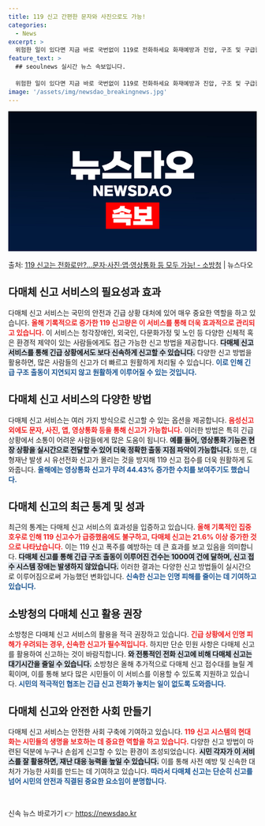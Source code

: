 ```yaml
---
title: 119 신고 간편한 문자와 사진으로도 가능!
categories:
  - News
excerpt: >
  위험한 일이 있다면 지금 바로 국번없이 119로 전화하세요 화재예방과 진압, 구조 및 구급활동은 물론 국민편…
feature_text: >
  ## seoulnews 실시간 뉴스 속보입니다.

  위험한 일이 있다면 지금 바로 국번없이 119로 전화하세요 화재예방과 진압, 구조 및 구급활동은 물론 국민편…
image: '/assets/img/newsdao_breakingnews.jpg'
---
```


![뉴스다오 속보](/assets/img/newsdao_breakingnews.jpg)

<p>출처: <a href="https://newsdao.kr/2334" rel="dofollow">119 신고는 전화로만?…문자·사진·앱·영상통화 등 모두 가능! - 소방청</a> | 뉴스다오</p>

<h2 data-ke-size="size26">다매체 신고 서비스의 필요성과 효과</h2>
<p data-ke-size="size16">다매체 신고 서비스는 국민의 안전과 긴급 상황 대처에 있어 매우 중요한 역할을 하고 있습니다. <b><span style="color: #ee2323;">올해 기록적으로 증가한 119 신고량은 이 서비스를 통해 더욱 효과적으로 관리되고 있습니다.</span></b> 이 서비스는 청각장애인, 외국인, 다문화가정 및 노인 등 다양한 신체적 혹은 환경적 제약이 있는 사람들에게도 접근 가능한 신고 방법을 제공합니다. <b><span style="background-color: #21538527;">다매체 신고 서비스를 통해 긴급 상황에서도 보다 신속하게 신고할 수 있습니다.</span></b> 다양한 신고 방법을 활용하면, 많은 사람들의 신고가 더 빠르고 원활하게 처리될 수 있습니다. <b><span style="color: #1a5490;">이로 인해 긴급 구조 출동이 지연되지 않고 원활하게 이루어질 수 있는 것입니다.</span></b></p>

<h2 data-ke-size="size26">다매체 신고 서비스의 다양한 방법</h2>
<p data-ke-size="size16">다매체 신고 서비스는 여러 가지 방식으로 신고할 수 있는 옵션을 제공합니다. <b><span style="color: #ee2323;">음성신고 외에도 문자, 사진, 앱, 영상통화 등을 통해 신고가 가능합니다.</span></b> 이러한 방법은 특히 긴급 상황에서 소통이 어려운 사람들에게 많은 도움이 됩니다. <b><span style="background-color: #21538527;">예를 들어, 영상통화 기능은 현장 상황을 실시간으로 전달할 수 있어 더욱 정확한 출동 지점 파악이 가능합니다.</span></b> 또한, 대형재난 발생 시 유선전화 신고가 몰리는 것을 방지해 119 신고 접수를 더욱 원활하게 도와줍니다. <b><span style="color: #1a5490;">올해에는 영상통화 신고가 무려 44.43% 증가한 수치를 보여주기도 했습니다.</span></b></p>

<h2 data-ke-size="size26">다매체 신고의 최근 통계 및 성과</h2>
<p data-ke-size="size16">최근의 통계는 다매체 신고 서비스의 효과성을 입증하고 있습니다. <b><span style="color: #ee2323;">올해 기록적인 집중호우로 인해 119 신고수가 급증했음에도 불구하고, 다매체 신고는 21.6% 이상 증가한 것으로 나타났습니다.</span></b> 이는 119 신고 폭주를 예방하는 데 큰 효과를 보고 있음을 의미합니다. <b><span style="background-color: #21538527;">다매체 신고를 통해 긴급 구조 출동이 이루어진 건수는 1000여 건에 달하며, 신고 접수 시스템 장애는 발생하지 않았습니다.</span></b> 이러한 결과는 다양한 신고 방법들이 실시간으로 이루어짐으로써 가능했던 변화입니다. <b><span style="color: #1a5490;">신속한 신고는 인명 피해를 줄이는 데 기여하고 있습니다.</span></b></p>

<h2 data-ke-size="size26">소방청의 다매체 신고 활용 권장</h2>
<p data-ke-size="size16">소방청은 다매체 신고 서비스의 활용을 적극 권장하고 있습니다. <b><span style="color: #ee2323;">긴급 상황에서 인명 피해가 우려되는 경우, 신속한 신고가 필수적입니다.</span></b> 하지만 단순 민원 사항은 다매체 신고를 활용하여 신고하는 것이 바람직합니다. <b><span style="background-color: #21538527;">와 전통적인 전화 신고에 비해 다매체 신고는 대기시간을 줄일 수 있습니다.</span></b> 소방청은 올해 추가적으로 다매체 신고 접수대를 늘릴 계획이며, 이를 통해 보다 많은 시민들이 이 서비스를 이용할 수 있도록 지원하고 있습니다. <b><span style="color: #1a5490;">시민의 적극적인 협조는 긴급 신고 전화가 놓치는 일이 없도록 도와줍니다.</span></b></p>

<h2 data-ke-size="size26">다매체 신고와 안전한 사회 만들기</h2>
<p data-ke-size="size16">다매체 신고 서비스는 안전한 사회 구축에 기여하고 있습니다. <b><span style="color: #ee2323;">119 신고 시스템의 현대화는 시민들의 생명을 보호하는 데 중요한 역할을 하고 있습니다.</span></b> 다양한 신고 방법이 마련된 덕분에 누구나 손쉽게 신고할 수 있는 환경이 조성되었습니다. <b><span style="background-color: #21538527;">시민 각자가 이 서비스를 잘 활용하면, 재난 대응 능력을 높일 수 있습니다.</span></b> 이를 통해 사전 예방 및 신속한 대처가 가능한 사회를 만드는 데 기여하고 있습니다. <b><span style="color: #1a5490;">따라서 다매체 신고는 단순히 신고를 넘어 시민의 안전과 직결된 중요한 요소임이 분명합니다.</span></b></p>

<p data-ke-size="size16">&nbsp;</p> 

신속 뉴스 바로가기 👉 <a href="https://newsdao.kr" rel="dofollow">https://newsdao.kr</a>


